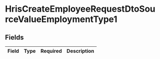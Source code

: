 # HrisCreateEmployeeRequestDtoSourceValueEmploymentType1


## Fields

| Field       | Type        | Required    | Description |
| ----------- | ----------- | ----------- | ----------- |